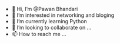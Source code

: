 - 👋 Hi, I’m @Pawan Bhandari
- 👀 I’m interested in networking and bloging
- 🌱 I’m currently learning Python
- 💞️ I’m looking to collaborate on ...
- 📫 How to reach me ...

<!---
p1bhandari/p1bhandari is a ✨ special ✨ repository because its `README.md` (this file) appears on your GitHub profile.
You can click the Preview link to take a look at your changes.
--->
